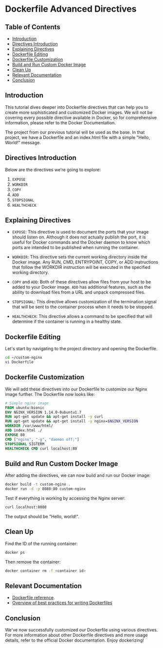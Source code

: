 # Dockerfile Advanced Directives

## Table of Contents

- [Introduction](#introduction)
- [Directives Introduction](#directives-introduction)
- [Explaining Directives](#explaining-directives)
- [Dockerfile Editing](#dockerfile-editing)
- [Dockerfile Customization](#dockerfile-customization)
- [Build and Run Custom Docker Image](#build-and-run-custom-docker-image)
- [Clean Up](#clean-up)
- [Relevant Documentation](#relevant-documentation)
- [Conclusion](#conclusion)

## Introduction

This tutorial dives deeper into Dockerfile directives that can help you to create more sophisticated and customized Docker images. We will not be covering every possible directive available in Docker, so for comprehensive information, please refer to the Docker Documentation.

The project from our previous tutorial will be used as the base. In that project, we have a Dockerfile and an index.html file with a simple "Hello, World!" message.

## Directives Introduction

Below are the directives we're going to explore:

1. `EXPOSE`
2. `WORKDIR`
3. `COPY`
4. `ADD`
5. `STOPSIGNAL`
6. `HEALTHCHECK`

## Explaining Directives

- `EXPOSE`: This directive is used to document the ports that your image should listen on. Although it does not actually publish the port, it is useful for Docker commands and the Docker daemon to know which ports are intended to be published when running the container.

- `WORKDIR`: This directive sets the current working directory inside the Docker image. Any RUN, CMD, ENTRYPOINT, COPY, or ADD instructions that follow the WORKDIR instruction will be executed in the specified working directory.

- `COPY` and `ADD`: Both of these directives allow files from your host to be added to your Docker image. `ADD` has additional features, such as the ability to download files from a URL and unpack compressed files.

- `STOPSIGNAL`: This directive allows customization of the termination signal that will be sent to the container process when it needs to be stopped.

- `HEALTHCHECK`: This directive allows a command to be specified that will determine if the container is running in a healthy state.

## Dockerfile Editing

Let's start by navigating to the project directory and opening the Dockerfile.

```bash
cd ~/custom-nginx
vi Dockerfile
```

## Dockerfile Customization

We will add these directives into our Dockerfile to customize our Nginx image further. The Dockerfile now looks like:

```Dockerfile
# Simple nginx image
FROM ubuntu:bionic
ENV NGINX_VERSION 1.14.0-0ubuntu1.7
RUN apt-get update && apt-get install -y curl
RUN apt-get update && apt-get install -y nginx=$NGINX_VERSION
WORKDIR /var/www/html/
ADD index.html ./
EXPOSE 80
CMD ["nginx", "-g", "daemon off;"]
STOPSIGNAL SIGTERM
HEALTHCHECK CMD curl localhost:80
```

## Build and Run Custom Docker Image

After adding the directives, we can now build and run our Docker image:

```bash
docker build -t custom-nginx .
docker run -d -p 8080:80 custom-nginx
```

Test if everything is working by accessing the Nginx server:

```bash
curl localhost:8080
```

The output should be "Hello, world!".

## Clean Up

Find the ID of the running container:

```bash
docker ps
```

Then remove the container:

```bash
docker container rm -f <container id>
```

## Relevant Documentation

- [Dockerfile reference](https://docs.docker.com/engine/reference/builder/).
- [Overview of best practices for writing Dockerfiles](https://docs.docker.com/develop/develop-images/dockerfile_best-practices/)

## Conclusion

We've now successfully customized our Dockerfile using various directives. For more information about other Dockerfile directives and more usage details, refer to the official Docker documentation. Enjoy dockerizing!
